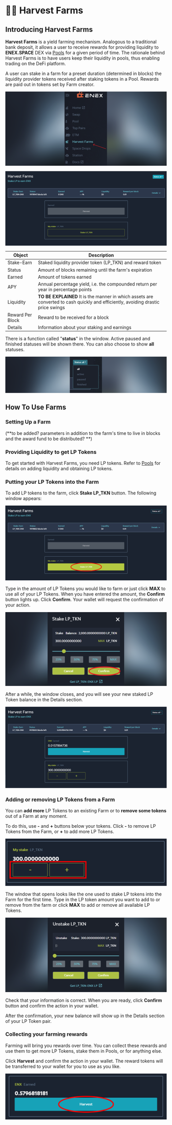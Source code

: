 # 🧑🌾 Harvest Farms

## Introducing Harvest Farms

**Harvest Farms** is a yield farming mechanism. Analogous to a traditional bank deposit, it allows a user to receive rewards for providing liquidity to **ENEX.SPACE** DEX via [Pools](pool.md) for a given period of time. The rationale behind Harvest Farms is to have users keep their liquidity in pools, thus enabling trading on the DeFi platform.

A user can stake in a farm for a preset duration (determined in blocks) the liquidity provider tokens received after staking tokens in a Pool. Rewards are paid out in tokens set by Farm creator.

![harvest farms in navigation](<../.gitbook/assets/image (35).png>)

![harvest farms interface](<../.gitbook/assets/image (24).png>)

| Object           | Description                                                                                                                       |
| ---------------- | --------------------------------------------------------------------------------------------------------------------------------- |
| Stake-Earn       | Staked liquidity provider token (LP\_TKN) and reward token                                                                        |
| Status           | Amount of blocks remaining until the farm's expiration                                                                            |
| Earned           | Amount of tokens earned                                                                                                           |
| APY              | Annual percentage yield, i.e. the compounded return per year in percentage points                                                 |
| Liquidity        | **TO BE EXPLAINED** It is the manner in which assets are converted to cash quickly and efficiently, avoiding drastic price swings |
| Reward Per Block | Reward to be received for a block                                                                                                 |
| Details          | Information about your staking and earnings                                                                                       |

There is a function called "**status**" in the window. Active paused and finished statuses will be shown there. You can also choose to show **all** statuses.

![status](<../.gitbook/assets/image (12).png>)

## How To Use Farms

### Setting Up a Farm

(\*\*to be added? parameters in addition to the farm's time to live in blocks and the award fund to be distributed? \*\*)

### Providing Liquidity to get LP Tokens

To get started with Harvest Farms, you need LP tokens. Refer to [Pools](pool.md) for details on adding liquidity and obtaining LP tokens.

### Putting your LP Tokens into the Farm

To add LP tokens to the farm, click **Stake LP\_TKN** button. The following window appears:

![stake LP\_TKN](<../.gitbook/assets/image (5) (1).png>)

Type in the amount of LP Tokens you would like to farm or just click **MAX** to use all of your LP Tokens. When you have entered the amount, the **Confirm** button lights up. Click **Confirm**. Your wallet will request the confirmation of your action.

![stake confirmation](<../.gitbook/assets/image (27).png>)

After a while, the window closes, and you will see your new staked LP Token balance in the Details section.

![ENX balance and LP\_TKN balance](<../.gitbook/assets/image (2) (1).png>)

### Adding or removing LP Tokens from a Farm

You can **add more** LP Tokens to an existing Farm or to **remove some tokens** out of a Farm at any moment.

To do this, use **-** and **+** buttons below your tokens. Click **-** to remove LP Tokens from the Farm, or **+** to add more LP Tokens.

![adding or removing LP tokens](<../.gitbook/assets/image (16).png>)

The window that opens looks like the one used to stake LP tokens into the Farm for the first time. Type in the LP token amount you want to add to or remove from the farm or click **MAX** to add or remove all available LP Tokens.

![removing window](<../.gitbook/assets/image (13).png>)

Check that your information is correct. When you are ready, click **Confirm** button and confirm the action in your wallet.

After the confirmation, your new balance will show up in the Details section of your LP Token pair.

### Collecting your farming rewards

Farming will bring you rewards over time. You can collect these rewards and use them to get more LP Tokens, stake them in Pools, or for anything else.

Click **Harvest** and confirm the action in your wallet. The reward tokens will be transferred to your wallet for you to use as you like.

![harvest](<../.gitbook/assets/image (31).png>)
